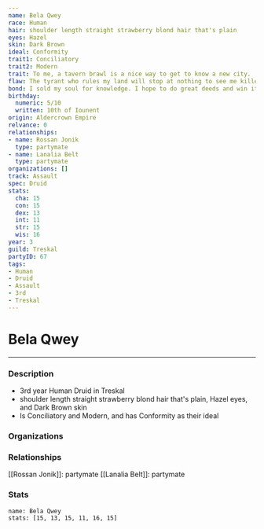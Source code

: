 ```yaml
---
name: Bela Qwey
race: Human
hair: shoulder length straight strawberry blond hair that's plain
eyes: Hazel
skin: Dark Brown
ideal: Conformity
trait1: Conciliatory
trait2: Modern
trait: To me, a tavern brawl is a nice way to get to know a new city.
flaw: The tyrant who rules my land will stop at nothing to see me killed.
bond: I sold my soul for knowledge. I hope to do great deeds and win it back.
birthday:
  numeric: 5/10
  written: 10th of Iounent
origin: Aldercrown Empire
relvance: 0
relationships:
- name: Rossan Jonik
  type: partymate
- name: Lanalia Belt
  type: partymate
organizations: []
track: Assault
spec: Druid
stats:
  cha: 15
  con: 15
  dex: 13
  int: 11
  str: 15
  wis: 16
year: 3
guild: Treskal
partyID: 67
tags:
- Human
- Druid
- Assault
- 3rd
- Treskal
---
```

# Bela Qwey
---
### Description
- 3rd year Human Druid in Treskal
- shoulder length straight strawberry blond hair that's plain, Hazel eyes, and Dark Brown skin
- Is Conciliatory and Modern, and has Conformity as their ideal

### Organizations
### Relationships
[[Rossan Jonik]]: partymate
[[Lanalia Belt]]: partymate
### Stats
```statblock
name: Bela Qwey
stats: [15, 13, 15, 11, 16, 15]
```